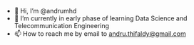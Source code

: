 - 👋 Hi, I’m @andrumhd
- 👀 I’m currently in early phase of learning Data Science and Telecommunication Engineering
- 📫 How to reach me by email to andru.thifaldy@gmail.com

<!---
andrumhd/andrumhd is a ✨ special ✨ repository because its `README.md` (this file) appears on your GitHub profile.
You can click the Preview link to take a look at your changes.
--->
